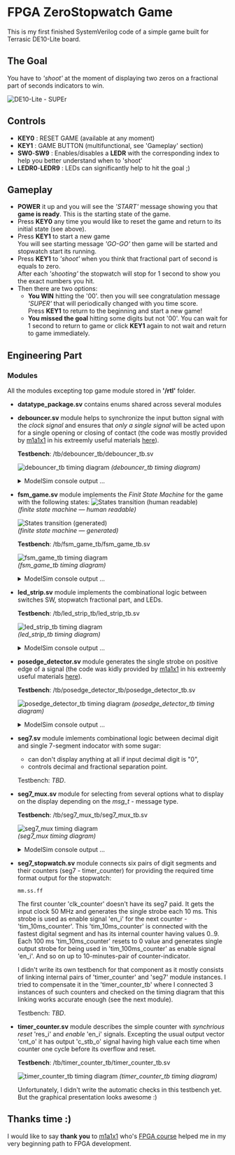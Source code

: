 # FPGA ZeroStopwatch Game

This is my first finished SystemVerilog code of a simple game built for Terrasic DE10-Lite board.



## The Goal

You have to *'shoot'* at the moment of displaying two zeros on a fractional part of seconds indicators to win.

![DE10-Lite - SUPEr](./doc/logo.jpg)

## Controls

* **KEY0** : RESET GAME (available at any moment)
* **KEY1** : GAME BUTTON (multifunctional, see 'Gameplay' section)
* **SW0**-**SW9** : Enables/disables a **LEDR** with the corresponding index to help you better understand when to 'shoot'
* **LEDR0**-**LEDR9** : LEDs can significantly help to hit the goal ;)

## Gameplay

* **POWER** it up and you will see the *'START'* message showing you that **game is ready**. This is the starting state of the game.
* Press **KEY0** any time you would like to reset the game and return to its initial state (see above).
* Press **KEY1** to start a new game  
You will see starting message *'GO-GO'* then game will be started and stopwatch start its running.  
* Press **KEY1** to *'shoot'* when you think that fractional part of second is equals to zero.  
After each *'shooting'* the stopwatch will stop for 1 second to show you the exact numbers you hit.
* Then there are two options:
  * **You WIN** hitting the '00'.
  then you will see congratulation message *'SUPER'* that will periodically changed with you time score.  
  Press **KEY1** to return to the beginning and start a new game!
  * **You missed the goal** hitting some digits but not '00'. You can wait for 1 second to return to game or click **KEY1** again to not wait and return to game immediately.

## Engineering Part

### Modules

All the modules excepting top game module stored in **'/rtl'** folder.

* **datatype_package.sv** contains enums shared across several modules  

* **debouncer.sv** module helps to synchronize the input button signal with the *clock signal* and ensures that *only a single signal* will be acted upon for a single opening or closing of contact (the code was mostly provided by [m1a1x1](https://github.com/m1a1x1) in his extreemly useful materials [here](https://github.com/stcmtk/fpga-webinar-2020)).  
  
  **Testbench**: /tb/debouncer_tb/debouncer_tb.sv  

  ![debouncer_tb timing diagram](./doc/debouncer_tb_td.png)
  *(debouncer_tb timing diagram)*  
  
  <details><summary>ModelSim console output ...</summary>
  <p>

  ```
    # Starting tests. Config:
    #    PULSE_LENGTH (stable time for each input pulse) = 200
    #    TASKS_CNT (count of task to send)               = 1000
    #
    # Starting with sending 500 clear signals with no noise
    #     OK:
    #        Send pulses:            500
    #        Recieved pulses:        500
    #        Max pulse duration:     204
    #        Min pulse duration:     200
    #        Average pulse duration: 200.000000
    #
    # Starting test #2: sending 500 signals with noise
    #     OK:
    #      Send pulses:            500
    #      Recieved pulses:        500
    #      Max pulse duration:     255
    #      Min pulse duration:     200
    #      Average pulse duration: 224.000000
    #
    # ALL TESTS PASSED
  ```
  </p>
  </details>

* **fsm_game.sv** module implements the *Finit State Machine* for the game with the following states:
  ![States transition (human readable)](./doc/fsm.png)  
  *(finite state machine — human readable)*  
  
  ![States transition (generated)](./doc/fsm_gen.png)  
  *(finite state machine — generated)*  

  **Testbench**: /tb/fsm_game_tb/fsm_game_tb.sv  

  ![fsm_game_tb timing diagram](./doc/fsm_game_tb_td.png)  
  *(fsm_game_tb timing diagram)*  

  <details><summary>ModelSim console output ...</summary>
  <p>

  ```
    # TEST 1: DUT.state = IDLE_S, expected state = IDLE_S (time: 5)...
    #   OK (time: 5)
    #
    # TEST 2: DUT.state = WELCOME_S, expected state = WELCOME_S (time: 15)...
    #   OK (time: 15)
    #
    # TEST 3: DUT.state = WELCOME_S, expected state = WELCOME_S (time: 25)...
    #   OK (time: 25)
    #
    # TEST 3: DUT.state = WELCOME_S, expected state = WELCOME_S (time: 35)...
    #   OK (time: 35)
    #
    # TEST 3: DUT.state = WELCOME_S, expected state = WELCOME_S (time: 45)...
    #   OK (time: 45)
    #
    # TEST 3: DUT.state = WELCOME_S, expected state = WELCOME_S (time: 55)...
    #   OK (time: 55)
    #
    # TEST 3: DUT.state = WELCOME_S, expected state = WELCOME_S (time: 65)...
    #   OK (time: 65)
    #
    # TEST 3: DUT.state = WELCOME_S, expected state = WELCOME_S (time: 75)...
    #   OK (time: 75)
    #
    # TEST 3: DUT.state = WELCOME_S, expected state = WELCOME_S (time: 85)...
    #   OK (time: 85)
    # *
    # BUTTON STROBE signal (time: 85)
    #
    # TEST 3: DUT.state = READY_S, expected state = READY_S (time: 95)...
    #   OK (time: 95)
    #
    # TEST 4: DUT.state = READY_S, expected state = READY_S (time: 105)...
    #   OK (time: 105)
    #
    # TEST 4: DUT.state = READY_S, expected state = READY_S (time: 115)...
    #   OK (time: 115)
    #
    # TEST 4: DUT.state = READY_S, expected state = READY_S (time: 125)...
    #   OK (time: 125)
    #
    # TEST 4: DUT.state = READY_S, expected state = READY_S (time: 135)...
    #   OK (time: 135)
    #
    # TEST 4: DUT.state = RUN_S, expected state = RUN_S (time: 145)...
    #   OK (time: 145)
    #
    # TEST 5: DUT.state = RUN_S, expected state = RUN_S (time: 155)...
    #   OK (time: 155)
    #
    # TEST 5: DUT.state = RUN_S, expected state = RUN_S (time: 165)...
    #   OK (time: 165)
    #
    # TEST 5: DUT.state = RUN_S, expected state = RUN_S (time: 175)...
    #   OK (time: 175)
    #
    # TEST 5: DUT.state = RUN_S, expected state = RUN_S (time: 185)...
    #   OK (time: 185)
    #
    # TEST 5: DUT.state = RUN_S, expected state = RUN_S (time: 195)...
    #   OK (time: 195)
    #
    # TEST 5: DUT.state = RUN_S, expected state = RUN_S (time: 205)...
    #   OK (time: 205)
    #
    # TEST 5: DUT.state = RUN_S, expected state = RUN_S (time: 215)...
    #   OK (time: 215)
    #
    # TEST 5: DUT.state = RUN_S, expected state = RUN_S (time: 225)...
    #   OK (time: 225)
    #
    # TEST 5: DUT.state = RUN_S, expected state = RUN_S (time: 235)...
    #   OK (time: 235)
    #
    # TEST 5: DUT.state = RUN_S, expected state = RUN_S (time: 245)...
    #   OK (time: 245)
    #
    # TEST 5: DUT.state = RUN_S, expected state = RUN_S (time: 255)...
    #   OK (time: 255)
    #
    # TEST 5: DUT.state = RUN_S, expected state = RUN_S (time: 265)...
    #   OK (time: 265)
    # *
    # BUTTON STROBE signal (time: 265)
    #
    # TEST 5: DUT.state = SHOOT_S, expected state = SHOOT_S (time: 275)...
    #   OK (time: 275)
    #
    # TEST 5: DUT.state = SHOOT_S, expected state = SHOOT_S (time: 285)...
    #   OK (time: 285)
    #
    # TEST 5: DUT.state = SHOOT_S, expected state = SHOOT_S (time: 295)...
    #   OK (time: 295)
    #
    # TEST 5: DUT.state = SHOOT_S, expected state = SHOOT_S (time: 305)...
    #   OK (time: 305)
    #
    # TEST 5: DUT.state = SHOOT_S, expected state = SHOOT_S (time: 315)...
    #   OK (time: 315)
    #
    # TEST 5: DUT.state = RUN_S, expected state = RUN_S (time: 325)...
    #   OK (time: 325)
    #
    # TEST 6: DUT.state = RUN_S, expected state = RUN_S (time: 335)...
    #   OK (time: 335)
    #
    # TEST 6: DUT.state = RUN_S, expected state = RUN_S (time: 345)...
    #   OK (time: 345)
    #
    # TEST 6: DUT.state = RUN_S, expected state = RUN_S (time: 355)...
    #   OK (time: 355)
    #
    # TEST 6: DUT.state = RUN_S, expected state = RUN_S (time: 365)...
    #   OK (time: 365)
    #
    # TEST 6: DUT.state = RUN_S, expected state = RUN_S (time: 375)...
    #   OK (time: 375)
    #
    # TEST 6: DUT.state = RUN_S, expected state = RUN_S (time: 385)...
    #   OK (time: 385)
    #
    # TEST 6: DUT.state = RUN_S, expected state = RUN_S (time: 395)...
    #   OK (time: 395)
    #
    # TEST 6: DUT.state = RUN_S, expected state = RUN_S (time: 405)...
    #   OK (time: 405)
    #
    # TEST 6: DUT.state = RUN_S, expected state = RUN_S (time: 415)...
    #   OK (time: 415)
    #
    # TEST 6: DUT.state = RUN_S, expected state = RUN_S (time: 425)...
    #   OK (time: 425)
    #
    # TEST 6: DUT.state = RUN_S, expected state = RUN_S (time: 435)...
    #   OK (time: 435)
    #
    # TEST 6: DUT.state = RUN_S, expected state = RUN_S (time: 445)...
    #   OK (time: 445)
    # *
    # BUTTON STROBE signal (time: 445)
    #
    # TEST 6: DUT.state = SHOOT_S, expected state = SHOOT_S (time: 455)...
    #   OK (time: 455)
    #
    # TEST 6: DUT.state = SHOOT_S, expected state = SHOOT_S (time: 465)...
    #   OK (time: 465)
    #
    # TEST 6: DUT.state = SHOOT_S, expected state = SHOOT_S (time: 475)...
    #   OK (time: 475)
    #
    # TEST 6: DUT.state = SHOOT_S, expected state = SHOOT_S (time: 485)...
    #   OK (time: 485)
    #
    # TEST 6: DUT.state = SHOOT_S, expected state = SHOOT_S (time: 495)...
    #   OK (time: 495)
    #
    # TEST 6: DUT.state = WIN_S, expected state = WIN_S (time: 505)...
    #   OK (time: 505)
    #
    # TEST 7: DUT.state = WIN_S, expected state = WIN_S (time: 505)...
    #   OK (time: 505)
    #
    # TEST 7: DUT.state = WIN_S, expected state = WIN_S (time: 515)...
    #   OK (time: 515)
    #
    # TEST 7: DUT.state = WIN_S, expected state = WIN_S (time: 525)...
    #   OK (time: 525)
    #
    # TEST 7: DUT.state = WIN_S, expected state = WIN_S (time: 535)...
    #   OK (time: 535)
    #
    # TEST 7: DUT.state = WIN_S, expected state = WIN_S (time: 545)...
    #   OK (time: 545)
    #
    # TEST 7: DUT.state = SCORE_S, expected state = SCORE_S (time: 555)...
    #   OK (time: 555)
    #
    # TEST 7: DUT.state = SCORE_S, expected state = SCORE_S (time: 565)...
    #   OK (time: 565)
    #
    # TEST 7: DUT.state = SCORE_S, expected state = SCORE_S (time: 575)...
    #   OK (time: 575)
    #
    # TEST 7: DUT.state = SCORE_S, expected state = SCORE_S (time: 585)...
    #   OK (time: 585)
    #
    # TEST 7: DUT.state = SCORE_S, expected state = SCORE_S (time: 595)...
    #   OK (time: 595)
    #
    # TEST 7: DUT.state = WIN_S, expected state = WIN_S (time: 605)...
    #   OK (time: 605)
    #
    # TEST 7: DUT.state = WIN_S, expected state = WIN_S (time: 615)...
    #   OK (time: 615)
    #
    # TEST 7: DUT.state = WIN_S, expected state = WIN_S (time: 625)...
    #   OK (time: 625)
    #
    # TEST 7: DUT.state = WIN_S, expected state = WIN_S (time: 635)...
    #   OK (time: 635)
    #
    # TEST 7: DUT.state = WIN_S, expected state = WIN_S (time: 645)...
    #   OK (time: 645)
    #
    # TEST 7: DUT.state = SCORE_S, expected state = SCORE_S (time: 655)...
    #   OK (time: 655)
    #
    # TEST 7: DUT.state = SCORE_S, expected state = SCORE_S (time: 665)...
    #   OK (time: 665)
    #
    # TEST 7: DUT.state = SCORE_S, expected state = SCORE_S (time: 675)...
    #   OK (time: 675)
    #
    # TEST 7: DUT.state = SCORE_S, expected state = SCORE_S (time: 685)...
    #   OK (time: 685)
    #
    # TEST 7: DUT.state = SCORE_S, expected state = SCORE_S (time: 695)...
    #   OK (time: 695)
    #
    # TEST 7: DUT.state = WIN_S, expected state = WIN_S (time: 705)...
    #   OK (time: 705)
    #
    # TEST 7: DUT.state = WIN_S, expected state = WIN_S (time: 715)...
    #   OK (time: 715)
    #
    # TEST 7: DUT.state = WIN_S, expected state = WIN_S (time: 725)...
    #   OK (time: 725)
    #
    # TEST 7: DUT.state = WIN_S, expected state = WIN_S (time: 735)...
    #   OK (time: 735)
    #
    # TEST 7: DUT.state = WIN_S, expected state = WIN_S (time: 745)...
    #   OK (time: 745)
    #
    # TEST 7: DUT.state = SCORE_S, expected state = SCORE_S (time: 755)...
    #   OK (time: 755)
    #
    # TEST 7: DUT.state = SCORE_S, expected state = SCORE_S (time: 765)...
    #   OK (time: 765)
    #
    # TEST 7: DUT.state = SCORE_S, expected state = SCORE_S (time: 775)...
    #   OK (time: 775)
    #
    # TEST 7: DUT.state = SCORE_S, expected state = SCORE_S (time: 785)...
    #   OK (time: 785)
    #
    # TEST 7: DUT.state = SCORE_S, expected state = SCORE_S (time: 795)...
    #   OK (time: 795)
    # *
    # BUTTON STROBE signal (time: 815)
    #
    # TEST 7: DUT.state = IDLE_S, expected state = IDLE_S (time: 825)...
    #   OK (time: 825)
    #
    # ALL TESTS PASSED
    ```
  </p>
  </details>  
  
* **led_strip.sv** module implements the combinational logic between switches SW, stopwatch fractional part, and LEDs.  
  
  **Testbench**: /tb/led_strip_tb/led_strip_tb.sv  
  
  ![led_strip_tb timing diagram](./doc/led_strip_tb_td.png)  
  *(led_strip_tb timing diagram)*  
  
  <details><summary>ModelSim console output ...</summary>
  <p>

  ```
    # RULES:
    # 	LED #9 ON for CNT [10..19]
    # 	LED #8 ON for CNT [20..29]
    # 	LED #7 ON for CNT [30..39]
    # 	LED #6 ON for CNT [40..49]
    # 	LED #5 ON for CNT [50..59]
    # 	LED #4 ON for CNT [60..69]
    # 	LED #3 ON for CNT [70..79]
    # 	LED #2 ON for CNT [80..89]
    # 	LED #1 ON for CNT [90..99]
    # 	LED #0 ON for CNT [ 0.. 9]
    #
    # TEST: LED ON for all CNT with SW = 1111111111 (time: 10)...
    #   OK (time: 510)
    #
    # TEST: LED ON for all CNT with SW = 1 (time: 515)...
    #   OK (time: 1015)
    #
    # TEST: LED ON for all CNT with SW = 10 (time: 1020)...
    #   OK (time: 1520)
    #
    # TEST: LED ON for all CNT with SW = 100 (time: 1525)...
    #   OK (time: 2025)
    #
    # TEST: LED ON for all CNT with SW = 1000 (time: 2030)...
    #   OK (time: 2530)
    #
    # TEST: LED ON for all CNT with SW = 10000 (time: 2535)...
    #   OK (time: 3035)
    #
    # TEST: LED ON for all CNT with SW = 100000 (time: 3040)...
    #   OK (time: 3540)
    #
    # TEST: LED ON for all CNT with SW = 1000000 (time: 3545)...
    #   OK (time: 4045)
    #
    # TEST: LED ON for all CNT with SW = 10000000 (time: 4050)...
    #   OK (time: 4550)
    #
    # TEST: LED ON for all CNT with SW = 100000000 (time: 4555)...
    #   OK (time: 5055)
    #
    # TEST: LED ON for all CNT with SW = 1000000000 (time: 5060)...
    #   OK (time: 5560)
    #
    # TEST: LED ON for all CNT with SW = 1 (time: 5565)...
    #   OK (time: 6065)
    #
    # TEST: LED ON for all CNT with SW = 11 (time: 6070)...
    #   OK (time: 6570)
    #
    # TEST: LED ON for all CNT with SW = 111 (time: 6575)...
    #   OK (time: 7075)
    #
    # TEST: LED ON for all CNT with SW = 1111 (time: 7080)...
    #   OK (time: 7580)
    #
    # TEST: LED ON for all CNT with SW = 11111 (time: 7585)...
    #   OK (time: 8085)
    #
    # TEST: LED ON for all CNT with SW = 111111 (time: 8090)...
    #   OK (time: 8590)
    #
    # TEST: LED ON for all CNT with SW = 1111111 (time: 8595)...
    #   OK (time: 9095)
    #
    # TEST: LED ON for all CNT with SW = 11111111 (time: 9100)...
    #   OK (time: 9600)
    #
    # TEST: LED ON for all CNT with SW = 111111111 (time: 9605)...
    #   OK (time: 10105)
    #
    # TEST: LED ON for all CNT with SW = 1111111111 (time: 10110)...
    #   OK (time: 10610)
    #
    # ALL TESTS PASSED
    ```
  </p>
  </details>  
  
* **posedge_detector.sv** module generates the single strobe on positive edge of a signal (the code was kidly provided by [m1a1x1](https://github.com/m1a1x1) in his extreemly useful materials [here](https://github.com/stcmtk/fpga-webinar-2020)).  

  **Testbench**: /tb/posedge_detector_tb/posedge_detector_tb.sv  

  ![posedge_detector_tb timing diagram](./doc/posedge_detector_tb_td.png)
  *(posedge_detector_tb timing diagram)*  
  
  <details><summary>ModelSim console output ...</summary>
  <p>

    ```
    # TEST #1: Both signals DUT.d_i and DUT.posedge_stb_o rising together...
    #   OK
    #
    # TEST #2: DUT.posedge_stb_o goes low even if DUT.d_i continue has high value...
    #   OK
    ```
  </p>
  </details>  
  
* **seg7.sv** module imlements combinational logic between decimal digit and single 7-segment indocator with some sugar:
  * can don't display anything at all if input decimal digit is "0",
  * controls decimal and fractional separation point.  
  
  Testbench: *TBD*.

* **seg7_mux.sv** module for selecting from several options what to display on the display depending on the *msg_t* - message type.    

  **Testbench**: /tb/seg7_mux_tb/seg7_mux_tb.sv  


  ![seg7_mux timing diagram](./doc/seg7_mux_tb_td.png)  
  *(seg7_mux timing diagram)*  
  
  <details><summary>ModelSim console output ...</summary>
  <p>

    ```
    # TEST: EMPTY_MSG (time: 46)...
    #   OK:
    # 	Expected: DUT.msg_i =     EMPTY_MSG, DUT.seg_o = {  0,  1,  2,  3,  4,  5 }
    # 	Actual  : DUT.msg_i =     EMPTY_MSG, DUT.seg_o = {  0,  1,  2,  3,  4,  5 }
    #
    # TEST: WELCOME_MSG (time: 146)...
    #   OK:
    # 	Expected: DUT.msg_i =   WELCOME_MSG, DUT.seg_o = {  6,  7,  8,  9, 10, 11 }
    # 	Actual  : DUT.msg_i =   WELCOME_MSG, DUT.seg_o = {  6,  7,  8,  9, 10, 11 }
    #
    # TEST: READY_MSG (time: 246)...
    #   OK:
    # 	Expected: DUT.msg_i =     READY_MSG, DUT.seg_o = { 12, 13, 14, 15, 16, 17 }
    # 	Actual  : DUT.msg_i =     READY_MSG, DUT.seg_o = { 12, 13, 14, 15, 16, 17 }
    #
    # TEST: WIN_MSG (time: 346)...
    #   OK:
    # 	Expected: DUT.msg_i =       WIN_MSG, DUT.seg_o = { 18, 19, 20, 21, 22, 23 }
    # 	Actual  : DUT.msg_i =       WIN_MSG, DUT.seg_o = { 18, 19, 20, 21, 22, 23 }
    #
    # TEST: STOPWATCH_MSG (time: 446)...
    #   OK:
    # 	Expected: DUT.msg_i = STOPWATCH_MSG, DUT.seg_o = { 24, 25, 26, 27, 28, 29 }
    # 	Actual  : DUT.msg_i = STOPWATCH_MSG, DUT.seg_o = { 24, 25, 26, 27, 28, 29 }
    #
    # ALL TESTS PASSED
    ```
  </p>
  </details>  
  

* **seg7_stopwatch.sv** module connects six pairs of digit segments and their counters (seg7 - timer_counter) for providing the required time format output for the stopwatch:  
  ```
  mm.ss.ff
  ```
  The first counter 'clk_counter' doesn't have its seg7 paid. It gets the input clock 50 MHz and generates the single strobe each 10 ms. This strobe is used as enable signal 'en_i' for the next counter - 'tim_10ms_counter'. This 'tim_10ms_counter' is connected with the fastest digital segment and has its internal counter having values 0..9. Each 100 ms 'tim_10ms_counter' resets to 0 value and generates single output strobe for being used in 'tim_100ms_counter' as enable signal 'en_i'. And so on up to 10-minutes-pair of counter-indicator.  
  
  I didn't write its own testbench for that component as it mostly consists of linking internal pairs of 'timer_counter' and 'seg7' module instances. I tried to compensate it in the 'timer_counter_tb' where I connected 3 instances of such counters and checked on the timing diagram that this linking works accurate enough (see the next module).  
  
  Testbench: *TBD*.

* **timer_counter.sv** module describes the simple counter with *synchrious reset* 'res_i' and *enable* 'en_i' signals. Excepting the usual output vector 'cnt_o' it has output 'c_stb_o' signal having high value each time when counter one cycle before its overflow and reset.  
  
  **Testbench**: /tb/timer_counter_tb/timer_counter_tb.sv  

  ![timer_counter_tb timing diagram](./doc/timer_counter_tb_td.png)
  *(timer_counter_tb timing diagram)*  

  Unfortunately, I didn't write the automatic checks in this testbench yet. But the graphical presentation looks awesome :)

## Thanks time :)

I would like to say **thank you** to [m1a1x1](https://github.com/m1a1x1) who's [FPGA course](https://www.youtube.com/playlist?list=PLOiK7Vmp7kf-YmjuuJKvDvmJdxKs826kx) helped me in my very beginning path to FPGA development.
